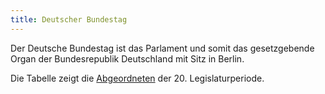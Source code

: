 ```yaml
---
title: Deutscher Bundestag
---
```

Der Deutsche Bundestag ist das Parlament und somit das gesetzgebende Organ der Bundesrepublik Deutschland mit Sitz in Berlin.

Die Tabelle zeigt die [Abgeordneten](https://www.bundestag.de/abgeordnete) der 20. Legislaturperiode.
